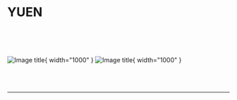 # YUEN
<br>
<br>
<br>

![Image title](https://media.istockphoto.com/id/613050214/fr/photo/vue-panoramique-de-paris-au-coucher-du-soleil.jpg?s=612x612&w=0&k=20&c=PJz6R9paYP0hejpjbY3sYIG7jOSEr1IALubs_UXqfdE=#only-light){ width="1000" }
![Image title](https://cdn.futura-sciences.com/cdn-cgi/image/width=1024,quality=50,format=auto/sources/images/diaporama/1011-diapo-paris/album-paris.jpg#only-dark){ width="1000" }
<br>
<br>
<br>
<br>
<hr>
<br>

